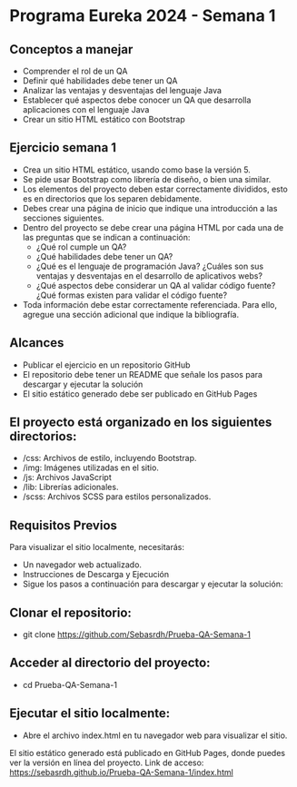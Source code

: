 # Programa Eureka 2024 - Semana 1

## Conceptos a manejar
- Comprender el rol de un QA
- Definir qué habilidades debe tener un QA
- Analizar las ventajas y desventajas del lenguaje Java
- Establecer qué aspectos debe conocer un QA que desarrolla aplicaciones con el lenguaje Java
- Crear un sitio HTML estático con Bootstrap

## Ejercicio semana 1
-	Crea un sitio HTML estático, usando como base la versión 5.
-	Se pide usar Bootstrap como librería de diseño, o bien una similar.
-	Los elementos del proyecto deben estar correctamente divididos, esto es en directorios que los separen debidamente. 
-	Debes crear una página de inicio que indique una introducción a las secciones siguientes.
-	Dentro del proyecto se debe crear una página HTML por cada una de las preguntas que se indican a continuación:
    *	¿Qué rol cumple un QA?
    *	¿Qué habilidades debe tener un QA?
    *	¿Qué es el lenguaje de programación Java? ¿Cuáles son sus ventajas y desventajas en el desarrollo de aplicativos webs?
    *	¿Qué aspectos debe considerar un QA al validar código fuente? ¿Qué formas existen para validar el código fuente?
-	Toda información debe estar correctamente referenciada. Para ello, agregue una sección adicional que indique la bibliografía.

## Alcances
- Publicar el ejercicio en un repositorio GitHub
- El repositorio debe tener un README que señale los pasos para descargar y ejecutar la solución
- El sitio estático generado debe ser publicado en GitHub Pages


## El proyecto está organizado en los siguientes directorios:

- /css: Archivos de estilo, incluyendo Bootstrap.
- /img: Imágenes utilizadas en el sitio.
- /js: Archivos JavaScript
- /lib: Librerías adicionales.
- /scss: Archivos SCSS para estilos personalizados.


## Requisitos Previos
Para visualizar el sitio localmente, necesitarás:
- Un navegador web actualizado.
- Instrucciones de Descarga y Ejecución
- Sigue los pasos a continuación para descargar y ejecutar la solución:

## Clonar el repositorio:
- git clone https://github.com/Sebasrdh/Prueba-QA-Semana-1

## Acceder al directorio del proyecto:
- cd Prueba-QA-Semana-1

## Ejecutar el sitio localmente:
- Abre el archivo index.html en tu navegador web para visualizar el sitio.

El sitio estático generado está publicado en GitHub Pages, donde puedes ver la versión en línea del proyecto. 
Link de acceso: https://sebasrdh.github.io/Prueba-QA-Semana-1/index.html
